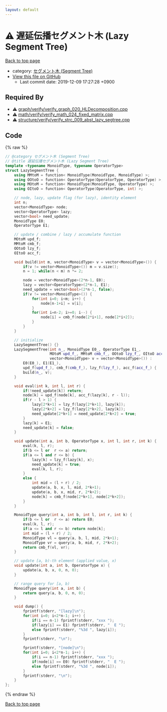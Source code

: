```yaml
---
layout: default
---
```


<!-- mathjax config similar to math.stackexchange -->
<script type="text/javascript" async
  src="https://cdnjs.cloudflare.com/ajax/libs/mathjax/2.7.5/MathJax.js?config=TeX-MML-AM_CHTML">
</script>
<script type="text/x-mathjax-config">
  MathJax.Hub.Config({
    TeX: { equationNumbers: { autoNumber: "AMS" }},
    tex2jax: {
      inlineMath: [ ['$','$'] ],
      processEscapes: true
    },
    "HTML-CSS": { matchFontHeight: false },
    displayAlign: "left",
    displayIndent: "2em"
  });
</script>

<script type="text/javascript" src="https://cdnjs.cloudflare.com/ajax/libs/jquery/3.4.1/jquery.min.js"></script>
<script src="https://cdn.jsdelivr.net/npm/jquery-balloon-js@1.1.2/jquery.balloon.min.js" integrity="sha256-ZEYs9VrgAeNuPvs15E39OsyOJaIkXEEt10fzxJ20+2I=" crossorigin="anonymous"></script>
<script type="text/javascript" src="../../assets/js/copy-button.js"></script>
<link rel="stylesheet" href="../../assets/css/copy-button.css" />


# :warning: 遅延伝播セグメント木 (Lazy Segment Tree)
<a href="../../index.html">Back to top page</a>

* category: <a href="../../index.html#ab7b6be46d46663aa3f94309299ec2eb">セグメント木 (Segment Tree)</a>
* <a href="{{ site.github.repository_url }}/blob/master/structure/strc_009_abst_lazy_segtree.cpp">View this file on GitHub</a>
    - Last commit date: 2019-12-09 17:27:28 +0900




## Required By
* :warning: <a href="../graph/verify/verify_graph_020_HLDecomposition.cpp.html">graph/verify/verify_graph_020_HLDecomposition.cpp</a>
* :warning: <a href="../math/verify/verify_math_024_fixed_matrix.cpp.html">math/verify/verify_math_024_fixed_matrix.cpp</a>
* :warning: <a href="verify/verify_strc_009_abst_lazy_segtree.cpp.html">structure/verify/verify_strc_009_abst_lazy_segtree.cpp</a>


## Code
{% raw %}
```cpp
// @category セグメント木 (Segment Tree)
// @title 遅延伝播セグメント木 (Lazy Segment Tree)
template <typename MonoidType, typename OperatorType>
struct LazySegmentTree {
    using MMtoM = function< MonoidType(MonoidType, MonoidType) >;
    using OOtoO = function< OperatorType(OperatorType, OperatorType) >;
    using MOtoM = function< MonoidType(MonoidType, OperatorType) >;
    using OItoO = function< OperatorType(OperatorType, int) >;

    // node, lazy, update flag (for lazy), identity element
    int n;
    vector<MonoidType> node;
    vector<OperatorType> lazy;
    vector<bool> need_update;
    MonoidType E0;
    OperatorType E1;

    // update / combine / lazy / accumulate function
    MOtoM upd_f;
    MMtoM cmb_f;
    OOtoO lzy_f;
    OItoO acc_f;

    void build(int m, vector<MonoidType> v = vector<MonoidType>()) {
        if(v != vector<MonoidType>()) m = v.size();
        n = 1; while(n < m) n *= 2;

        node = vector<MonoidType>(2*n-1, E0);
        lazy = vector<OperatorType>(2*n-1, E1);
        need_update = vector<bool>(2*n-1, false);
        if(v != vector<MonoidType>()) {
            for(int i=0; i<m; i++) {
                node[n-1+i] = v[i];
            }
            for(int i=n-2; i>=0; i--) {
                node[i] = cmb_f(node[2*i+1], node[2*i+2]);
            }
        }
    }

    // initialize
    LazySegmentTree() {}
    LazySegmentTree(int n_, MonoidType E0_, OperatorType E1_,
                    MOtoM upd_f_, MMtoM cmb_f_, OOtoO lzy_f_, OItoO acc_f_,
                    vector<MonoidType> v = vector<MonoidType>()) :
        E0(E0_), E1(E1_),
        upd_f(upd_f_), cmb_f(cmb_f_), lzy_f(lzy_f_), acc_f(acc_f_) {
        build(n_, v);
    }

    void eval(int k, int l, int r) {
        if(!need_update[k]) return;
        node[k] = upd_f(node[k], acc_f(lazy[k], r - l));
        if(r - l > 1) {
            lazy[2*k+1] = lzy_f(lazy[2*k+1], lazy[k]);
            lazy[2*k+2] = lzy_f(lazy[2*k+2], lazy[k]);
            need_update[2*k+1] = need_update[2*k+2] = true;
        }
        lazy[k] = E1;
        need_update[k] = false;
    }

    void update(int a, int b, OperatorType x, int l, int r, int k) {
        eval(k, l, r);
        if(b <= l or  r <= a) return;
        if(a <= l and r <= b) {
            lazy[k] = lzy_f(lazy[k], x);
            need_update[k] = true;
            eval(k, l, r);
        }
        else {
            int mid = (l + r) / 2;
            update(a, b, x, l, mid, 2*k+1);
            update(a, b, x, mid, r, 2*k+2);
            node[k] = cmb_f(node[2*k+1], node[2*k+2]);
        }
    }

    MonoidType query(int a, int b, int l, int r, int k) {
        if(b <= l or  r <= a) return E0;
        eval(k, l, r);
        if(a <= l and r <= b) return node[k];
        int mid = (l + r) / 2;
        MonoidType vl = query(a, b, l, mid, 2*k+1);
        MonoidType vr = query(a, b, mid, r, 2*k+2);
        return cmb_f(vl, vr);
    }

    // update [a, b)-th element (applied value, x)
    void update(int a, int b, OperatorType x) {
        update(a, b, x, 0, n, 0);
    }

    // range query for [a, b)
    MonoidType query(int a, int b) {
        return query(a, b, 0, n, 0);
    }

    void dump() {
        fprintf(stderr, "[lazy]\n");
        for(int i=0; i<2*n-1; i++) {
            if(i == n-1) fprintf(stderr, "xxx ");
            if(lazy[i] == E1) fprintf(stderr, "  E ");
            else fprintf(stderr, "%3d ", lazy[i]);
        }
        fprintf(stderr, "\n");

        fprintf(stderr, "[node]\n");
        for(int i=0; i<2*n-1; i++) {
            if(i == n-1) fprintf(stderr, "xxx ");
            if(node[i] == E0) fprintf(stderr, "  E ");
            else fprintf(stderr, "%3d ", node[i]);
        }
        fprintf(stderr, "\n");
    }
};

```
{% endraw %}

<a href="../../index.html">Back to top page</a>

